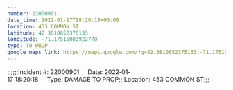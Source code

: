 ```yaml
---
number: 22000901
date_time: 2022-01-17T18:20:18+00:00
location: 453 COMMON ST
latitude: 42.3810652375133
longitude: -71.17515083922778
type: TO PROP
google_maps_link: https://maps.google.com/?q=42.3810652375133,-71.17515083922778
---
```


;;;;;;Incident #: 22000901     Date: 2022‐01‐17 18:20:18     Type: DAMAGE TO PROP;;;Location: 453 COMMON ST;;;

